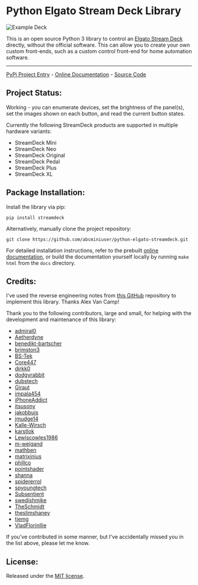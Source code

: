 # Python Elgato Stream Deck Library

![Example Deck](ExampleDeck.jpg)

This is an open source Python 3 library to control an
[Elgato Stream Deck](https://www.elgato.com/en/gaming/stream-deck) directly,
without the official software. This can allow you to create your own custom
front-ends, such as a custom control front-end for home automation software.

_________________

[PyPi Project Entry](https://pypi.org/project/streamdeck/) - [Online Documentation](https://python-elgato-streamdeck.readthedocs.io) - [Source Code](https://github.com/abcminiuser/python-elgato-streamdeck)


## Project Status:

Working - you can enumerate devices, set the brightness of the panel(s), set
the images shown on each button, and read the current button states.

Currently the following StreamDeck products are supported in multiple hardware
variants:

* StreamDeck Mini
* StreamDeck Neo
* StreamDeck Original
* StreamDeck Pedal
* StreamDeck Plus
* StreamDeck XL

## Package Installation:

Install the library via pip:

```
pip install streamdeck
```

Alternatively, manually clone the project repository:

```
git clone https://github.com/abcminiuser/python-elgato-streamdeck.git
```

For detailed installation instructions, refer to the prebuilt
[online documentation](https://python-elgato-streamdeck.readthedocs.io), or
build the documentation yourself locally by running `make html` from the `docs`
directory.


## Credits:

I've used the reverse engineering notes from
[this GitHub](https://github.com/alvancamp/node-elgato-stream-deck/blob/master/NOTES.md)
repository to implement this library. Thanks Alex Van Camp!

Thank you to the following contributors, large and small, for helping with the
development and maintenance of this library:

- [admiral0](https://github.com/admiral0)
- [Aetherdyne](https://github.com/Aetherdyne)
- [benedikt-bartscher](https://github.com/benedikt-bartscher)
- [brimston3](https://github.com/brimston3)
- [BS-Tek](https://github.com/BS-Tek)
- [Core447](https://github.com/Core447)
- [dirkk0](https://github.com/dirkk0)
- [dodgyrabbit](https://github.com/dodgyrabbit)
- [dubstech](https://github.com/dubstech)
- [Giraut](https://github.com/Giraut)
- [impala454](https://github.com/impala454)
- [iPhoneAddict](https://github.com/iPhoneAddict)
- [itsusony](https://github.com/itsusony)
- [jakobbuis](https://github.com/jakobbuis)
- [jmudge14](https://github.com/jmudge14)
- [Kalle-Wirsch](https://github.com/Kalle-Wirsch)
- [karstlok](https://github.com/karstlok)
- [Lewiscowles1986](https://github.com/Lewiscowles1986)
- [m-weigand](https://github.com/m-weigand)
- [mathben](https://github.com/mathben)
- [matrixinius](https://github.com/matrixinius)
- [phillco](https://github.com/phillco)
- [pointshader](https://github.com/pointshader)
- [shanna](https://github.com/shanna)
- [spidererrol](https://github.com/Spidererrol)
- [spyoungtech](https://github.com/spyoungtech)
- [Subsentient](https://github.com/Subsentient)
- [swedishmike](https://github.com/swedishmike)
- [TheSchmidt](https://github.com/TheSchmidt)
- [theslimshaney](https://github.com/theslimshaney)
- [tjemg](https://github.com/tjemg)
- [VladFlorinIlie](https://github.com/VladFlorinIlie)

If you've contributed in some manner, but I've accidentally missed you in the
list above, please let me know.


## License:

Released under the [MIT license](LICENSE).
